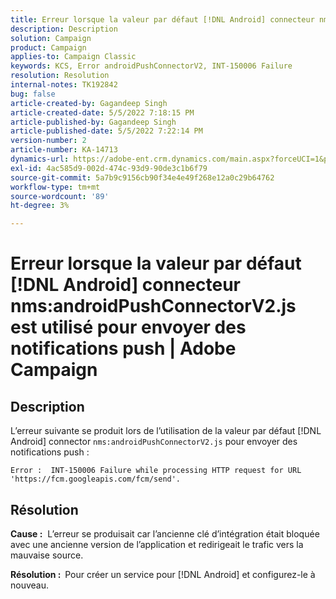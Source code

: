 ```yaml
---
title: Erreur lorsque la valeur par défaut [!DNL Android] connecteur nms:androidPushConnectorV2.js est utilisé pour envoyer des notifications push | Adobe Campaign
description: Description
solution: Campaign
product: Campaign
applies-to: Campaign Classic
keywords: KCS, Error androidPushConnectorV2, INT-150006 Failure
resolution: Resolution
internal-notes: TK192842
bug: false
article-created-by: Gagandeep Singh
article-created-date: 5/5/2022 7:18:15 PM
article-published-by: Gagandeep Singh
article-published-date: 5/5/2022 7:22:14 PM
version-number: 2
article-number: KA-14713
dynamics-url: https://adobe-ent.crm.dynamics.com/main.aspx?forceUCI=1&pagetype=entityrecord&etn=knowledgearticle&id=6036cf1a-a8cc-ec11-a7b5-6045bd00dd66
exl-id: 4ac585d9-002d-474c-93d9-90de3c1b6f79
source-git-commit: 5a7b9c9156cb90f34e4e49f268e12a0c29b64762
workflow-type: tm+mt
source-wordcount: '89'
ht-degree: 3%

---
```


# Erreur lorsque la valeur par défaut [!DNL Android] connecteur nms:androidPushConnectorV2.js est utilisé pour envoyer des notifications push | Adobe Campaign

## Description




L’erreur suivante se produit lors de l’utilisation de la valeur par défaut [!DNL Android] connector `nms:androidPushConnectorV2.js` pour envoyer des notifications push :

```
Error :  INT-150006 Failure while processing HTTP request for URL 'https://fcm.googleapis.com/fcm/send'.
```

## Résolution


<b>Cause :</b>  L’erreur se produisait car l’ancienne clé d’intégration était bloquée avec une ancienne version de l’application et redirigeait le trafic vers la mauvaise source.

<b>Résolution :  </b>Pour créer un service pour [!DNL Android] et configurez-le à nouveau.

